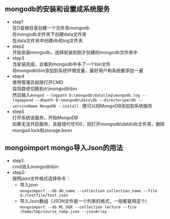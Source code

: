 ## mongodb的安装和设置成系统服务
- step1
    </br>在D盘根目录创建一个文件夹mongodb
    </br>在mongodb文件夹下创建data文件夹
    </br>在data文件夹中创建db和log文件夹
- step2
    </br>开始安装mongodb，选择安装到刚才创建的mongodb文件夹中
- step3
    </br>当安装完成，会看到mongodb中多了一个bin文件
    </br>将mongodb\bin添加到系统环境变量，最好用户和系统都添加一遍
- step4
    </br>使用管理员权限打开CMD
    </br>现将路径切换到d:\mongodb\bin
    </br>然后输入`mongod --logpath D:\mongodb\data\log\mongodb.log --logappend --dbpath D:\mongodb\data\db --directoryperdb --serviceName MongoDB --install `
    便可以将MongoDB添加到系统服务
- step5
    </br>打开系统该服务，开始MongoDB
    </br>如果无法开启服务，且报错代号100，则打开mongodb\data\db文件夹，删除mongod.lock和storage.bson
## mongoimport mongo导入Json的用法
- step1:
</br>cmd进入mongodb\bin
- step2:
</br>按照json文件格式选择命令：
    - 导入json
    </br>`mongoimport --db db_name --collection collection_name --file d:/testfile/test.json`
    - 导入Json数组（JSON文件是一个列表的格式，一般都是用这个）
    </br>`mongoimport --db ML_OER --collection lecture --file /home/tmp/course_temp.json --jsonArray`
    
